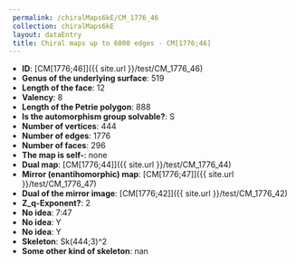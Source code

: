 ```yaml
--- 
 permalink: /chiralMaps6kE/CM_1776_46 
 collection: chiralMaps6kE
 layout: dataEntry
 title: Chiral maps up to 6000 edges - CM[1776;46]
---
```


- **ID**: [CM[1776;46]]({{ site.url }}/test/CM_1776_46)
- **Genus of the underlying surface**: 519
- **Length of the face**: 12
- **Valency**: 8
- **Length of the Petrie polygon**: 888
- **Is the automorphism group solvable?**: S
- **Number of vertices**: 444
- **Number of edges**: 1776
- **Number of faces**: 296
- **The map is self-**: none
- **Dual map**: [CM[1776;44]]({{ site.url }}/test/CM_1776_44)
- **Mirror (enantihomorphic) map**: [CM[1776;47]]({{ site.url }}/test/CM_1776_47)
- **Dual of the mirror image**: [CM[1776;42]]({{ site.url }}/test/CM_1776_42)
- **Z_q-Exponent?**: 2
- **No idea**:  7:47
- **No idea**: Y
- **No idea**: Y
- **Skeleton**: Sk(444;3)^2
- **Some other kind of skeleton**: nan
